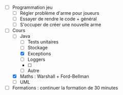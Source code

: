 - [ ] Programmation jeu
	- [ ] Régler problème d'arme pour joueurs
	- [ ] Essayer de rendre le code + général
	- [ ] S'occuper de créer une nouvelle arme
- [ ] Cours
	- [ ] Java
		- [ ] Tests unitaires
		- [ ] Stockage
		- [x] Exceptions
		- [ ] Loggers
		- [ ] 
		- [ ] Autre
	- [x] Maths : Warshall + Ford-Bellman
	- [ ] UML
- [ ] Formations : continuer la formation de 30 minutes